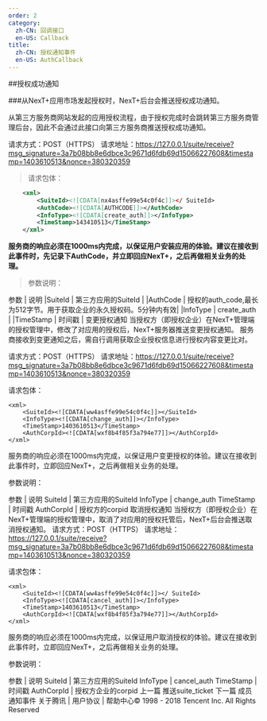 ```yaml
---
order: 2
category:
  zh-CN: 回调接口
  en-US: Callback
title: 
  zh-CN: 授权通知事件
  en-US: AuthCallback
---
```



##授权成功通知

###从NexT+应用市场发起授权时，NexT+后台会推送授权成功通知。

从第三方服务商网站发起的应用授权流程，由于授权完成时会跳转第三方服务商管理后台，因此不会通过此接口向第三方服务商推送授权成功通知。

请求方式：POST（HTTPS）
请求地址：https://127.0.0.1/suite/receive?msg_signature=3a7b08bb8e6dbce3c9671d6fdb69d15066227608&timestamp=1403610513&nonce=380320359

>请求包体：
```xml
    <xml>
        <SuiteId><![CDATA[nx4asffe99e54c0f4c]]></ SuiteId>
        <AuthCode><![CDATA[AUTHCODE]]></AuthCode>
        <InfoType><![CDATA[create_auth]]></InfoType>
        <TimeStamp>143410513</TimeStamp>
    </xml>
```

**服务商的响应必须在1000ms内完成，以保证用户安装应用的体验。建议在接收到此事件时，先记录下AuthCode，并立即回应NexT+，之后再做相关业务的处理。**

>参数说明：

参数 | 说明
|SuiteId | 第三方应用的SuiteId |
|AuthCode | 授权的auth_code,最长为512字节。用于获取企业的永久授权码。5分钟内有效|
|InfoType | create_auth |
|TimeStamp | 时间戳 |
变更授权通知
当授权方（即授权企业）在NexT+管理端的授权管理中，修改了对应用的授权后，NexT+服务器推送变更授权通知。
服务商接收到变更通知之后，需自行调用获取企业授权信息进行授权内容变更比对。

请求方式：POST（HTTPS）
请求地址：https://127.0.0.1/suite/receive?msg_signature=3a7b08bb8e6dbce3c9671d6fdb69d15066227608&timestamp=1403610513&nonce=380320359

请求包体：

    <xml>
        <SuiteId><![CDATA[ww4asffe99e54c0f4c]]></SuiteId>
        <InfoType><![CDATA[change_auth]]></InfoType>
        <TimeStamp>1403610513</TimeStamp>
        <AuthCorpId><![CDATA[wxf8b4f85f3a794e77]]></AuthCorpId>
    </xml>
服务商的响应必须在1000ms内完成，以保证用户变更授权的体验。建议在接收到此事件时，立即回应NexT+，之后再做相关业务的处理。

参数说明：

参数 | 说明
SuiteId | 第三方应用的SuiteId
InfoType | change_auth
TimeStamp | 时间戳
AuthCorpId | 授权方的corpid
取消授权通知
当授权方（即授权企业）在NexT+管理端的授权管理中，取消了对应用的授权托管后，NexT+后台会推送取消授权通知。
请求方式：POST（HTTPS）
请求地址：https://127.0.0.1/suite/receive?msg_signature=3a7b08bb8e6dbce3c9671d6fdb69d15066227608&timestamp=1403610513&nonce=380320359

请求包体：

    <xml>
        <SuiteId><![CDATA[ww4asffe99e54c0f4c]]></ SuiteId>
        <InfoType><![CDATA[cancel_auth]]></InfoType>
        <TimeStamp>1403610513</TimeStamp>
        <AuthCorpId><![CDATA[wxf8b4f85f3a794e77]]></AuthCorpId>
    </xml>
服务商的响应必须在1000ms内完成，以保证用户取消授权的体验。建议在接收到此事件时，立即回应NexT+，之后再做相关业务的处理。

参数说明：

参数 | 说明
SuiteId | 第三方应用的SuiteId
InfoType | cancel_auth
TimeStamp | 时间戳
AuthCorpId | 授权方企业的corpid
上一篇
推送suite_ticket
下一篇
成员通知事件
关于腾讯 | 用户协议 | 帮助中心© 1998 - 2018 Tencent Inc. All Rights Reserved